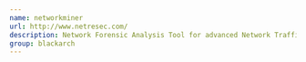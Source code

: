 ```yaml
---
name: networkminer
url: http://www.netresec.com/
description: Network Forensic Analysis Tool for advanced Network Traffic Analysis, sniffer and packet analyzer. URL : http://www.netresec.com/ Groups : blackarch blackarch-forensic blackarch-sniffer
group: blackarch
---
```

